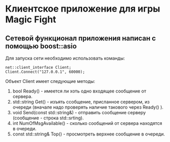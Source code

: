 # Клиентское приложение для игры Magic Fight
## Сетевой функционал приложения написан с помощью boost::asio
Для запуска сети необходимо использовать команды:
```
net::client_interface Client;
Client.Connect("127.0.0.1", 60000);
```
Объект Client имеет следующие методы:
1) bool Ready() - имеется ли хоть одно входящее сообщение от сервера.
2) std::string Get() - изъять ссобщение, присланное сервером, из очереди (вначале надо проверять наличие такового через Ready() ).
3) void Send(const std::string&) - отправить сообщение серверу (сообщение - строка std::srting).
4) int NumOfMsgAvailable() - сколько сообщений от сервера находятся в очереди.
5) const std::string& Top() - просмотреть верхнее сообщение в очереди.
